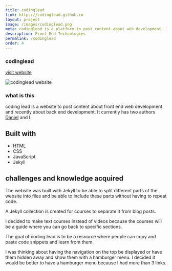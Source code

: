 ```yaml
---
title: codinglead
link: https://codinglead.github.io
layout: project
image: /images/codinglead.png
meta: codinglead is a platform to post content about web development. It helps developers become better one post at a time.
description: Front End Technologies
permalink: /codinglead
order: 4
---
```


### codinglead

<p class="project__intro">
 <a href="https://codinglead.co">visit website</a>
</p>


<div class="img-container">
 <img class="img-container__img" src="{{ site.baseurl }}/images/codinglead.png" alt="codinglead website">
</div>

### what is this

coding lead is a website to post content about front end web development and recently about back end development. It currently has two authors [Daniel](https://planeswalker1.github.io/) and I.

## Built with

* HTML
* CSS
* JavaScript
* Jekyll

## challenges and knowledge acquired

The website was built with Jekyll to be able to split different parts of the website into files and be able to include these parts without having to repeat code.

A Jekyll collection is created for courses to separate it from blog posts.

I decided to make text courses instead of videos because the courses will be a guide where you can go back to specific sections.

The goal of coding lead is to be a resource where people can copy and paste code snippets and learn from them.

I was thinking about having the navigation on the top be displayed or have them hidden away and show them with a hamburger menu. I decided it would be better to have a hamburger menu because I had more than 3 links.